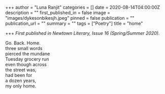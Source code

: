 +++
author = "Luna Ranjit"
categories = []
date = 2020-08-14T04:00:00Z
description = ""
first_published_in = false
image = "images/dykesonbikesjh.jpeg"
pinned = false
publication = ""
publication_url = ""
summary = ""
tags = ["Poetry"]
title = "home"

+++
_First published in Newtown Literary, Issue 16 (Spring/Summer 2020)._

Go. Back. Home.  
three small words  
pierced the mundane  
Tuesday grocery run  
even though across  
the street was,  
had been for  
a dozen years,  
my only home.